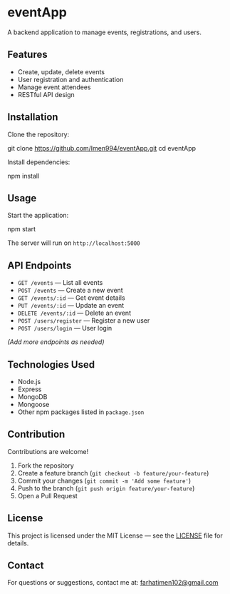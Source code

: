 


# eventApp

A backend application to manage events, registrations, and users.

## Features

- Create, update, delete events
- User registration and authentication
- Manage event attendees
- RESTful API design

## Installation

Clone the repository:


git clone https://github.com/Imen994/eventApp.git
cd eventApp


Install dependencies:


npm install


## Usage

Start the application:


npm start


The server will run on `http://localhost:5000`

## API Endpoints

* `GET /events` — List all events
* `POST /events` — Create a new event
* `GET /events/:id` — Get event details
* `PUT /events/:id` — Update an event
* `DELETE /events/:id` — Delete an event
* `POST /users/register` — Register a new user
* `POST /users/login` — User login

*(Add more endpoints as needed)*

## Technologies Used

* Node.js
* Express
* MongoDB 
* Mongoose 
* Other npm packages listed in `package.json`

## Contribution

Contributions are welcome!

1. Fork the repository
2. Create a feature branch (`git checkout -b feature/your-feature`)
3. Commit your changes (`git commit -m 'Add some feature'`)
4. Push to the branch (`git push origin feature/your-feature`)
5. Open a Pull Request

## License

This project is licensed under the MIT License — see the [LICENSE](LICENSE) file for details.

## Contact

For questions or suggestions, contact me at: farhatimen102@gmail.com

